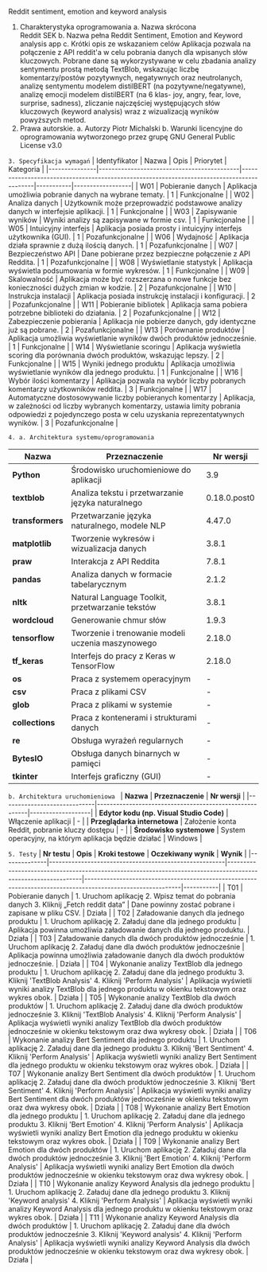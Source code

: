 
Reddit sentiment, emotion and keyword analysis
1. Charakterystyka oprogramowania 
a. Nazwa skrócona  
Reddit SEK 
b. Nazwa pełna
Reddit Sentiment, Emotion and Keyword analysis app
c. Krótki opis ze wskazaniem celów 
  Aplikacja pozwala na połączenie z API reddit'a w celu pobrania danych dla wpisanych słów kluczowych. Pobrane dane są wykorzystywane w celu zbadania analizy sentymentu prostą metodą TextBlob, wskazując liczbę komentarzy/postów pozytywnych, negatywnych oraz neutrolanych, analizę sentymentu modelem distilBERT (na pozytywne/negatywne), analizę emocji modelem distilBERT (na 6 klas- joy, angry, fear, love, surprise, sadness), zliczanie najczęściej występujących słów kluczowych (keyword analysis) wraz z wizualizacją wyników powyższych metod.
2. Prawa autorskie. 
a. Autorzy
Piotr Michalski
b. Warunki licencyjne do oprogramowania wytworzonego przez grupę
GNU General Public License v3.0

`3. Specyfikacja wymagań`
| Identyfikator | Nazwa                                      | Opis                                                                                      | Priorytet | Kategoria        |
|---------------|--------------------------------------------|-------------------------------------------------------------------------------------------|-----------|------------------|
| W01           | Pobieranie danych                          | Aplikacja umożliwia pobranie danych na wybrane tematy.                                      | 1         | Funkcjonalne     |
| W02           | Analiza danych                             | Użytkownik może przeprowadzić podstawowe analizy danych w interfejsie aplikacji.           | 1         | Funkcjonalne     |
| W03           | Zapisywanie wyników                        | Wyniki analizy są zapisywane w formie csv.                                                 | 1         | Funkcjonalne     |
| W05           | Intuicyjny interfejs                       | Aplikacja posiada prosty i intuicyjny interfejs użytkownika (GUI).                         | 1         | Pozafunkcjonalne |
| W06           | Wydajność                                  | Aplikacja działa sprawnie z dużą ilością danych.                                           | 1         | Pozafunkcjonalne |
| W07           | Bezpieczeństwo API                         | Dane pobierane przez bezpieczne połączenie z API Reddita.                                  | 1         | Pozafunkcjonalne |
| W08           | Wyświetlanie statystyk                     | Aplikacja wyświetla podsumowania w formie wykresów.                                        | 1         | Funkcjonalne     |
| W09           | Skalowalność                               | Aplikacja może być rozszerzana o nowe funkcje bez konieczności dużych zmian w kodzie.      | 2         | Pozafunkcjonalne |
| W10           | Instrukcja instalacji                      | Aplikacja posiada instrukcję instalacji i konfiguracji.                                    | 2         | Pozafunkcjonalne |
| W11           | Pobieranie bibliotek                       | Aplikacja sama pobiera potrzebne biblioteki do działania.                                  | 2         | Pozafunkcjonalne |
| W12           | Zabezpieczenie pobierania                  | Aplikacja nie pobierze danych, gdy identyczne już są pobrane.                              | 2         | Pozafunkcjonalne |
| W13           | Porównanie produktów                       | Aplikacja umożliwia wyświetlanie wyników dwóch produktów jednocześnie.                    | 1         | Funkcjonalne     |
| W14           | Wyświetlanie scoringu                      | Aplikacja wyświetla scoring dla porównania dwóch produktów, wskazując lepszy.             | 2         | Funkcjonalne     |
| W15           | Wyniki jednego produktu                    | Aplikacja umożliwia wyświetlanie wyników dla jednego produktu.                            | 1         | Funkcjonalne     |
| W16           | Wybór ilości komentarzy                    | Aplikacja pozwala na wybór liczby pobranych komentarzy użytkowników reddita.              | 3         | Funkcjonalne     |
| W17           | Automatyczne dostosowywanie liczby pobieranych komentarzy | Aplikacja, w zależności od liczby wybranych komentarzy, ustawia limity pobrania odpowiedzi z pojedynczego posta w celu uzyskania reprezentatywnych wyników. | 3         | Pozafunkcjonalne |

`4. a. Architektura systemu/oprogramowania `

| **Nazwa**       | **Przeznaczenie**                                      | **Nr wersji**     |
|-----------------|--------------------------------------------------------|-------------------|
| **Python**      | Środowisko uruchomieniowe do aplikacji                 | 3.9               |
| **textblob**    | Analiza tekstu i przetwarzanie języka naturalnego      | 0.18.0.post0      |
| **transformers**| Przetwarzanie języka naturalnego, modele NLP           | 4.47.0            |
| **matplotlib**  | Tworzenie wykresów i wizualizacja danych               | 3.8.1             |
| **praw**        | Interakcja z API Reddita                               | 7.8.1             |
| **pandas**      | Analiza danych w formacie tabelarycznym                 | 2.1.2             |
| **nltk**        | Natural Language Toolkit, przetwarzanie tekstów        | 3.8.1             |
| **wordcloud**   | Generowanie chmur słów                                 | 1.9.3             |
| **tensorflow**  | Tworzenie i trenowanie modeli uczenia maszynowego      | 2.18.0            |
| **tf_keras**    | Interfejs do pracy z Keras w TensorFlow                 | 2.18.0            |
| **os**          | Praca z systemem operacyjnym                            | -                 |
| **csv**         | Praca z plikami CSV                                    | -                 |
| **glob**        | Praca z plikami w systemie                             | -                 |
| **collections** | Praca z kontenerami i strukturami danych               | -                 |
| **re**          | Obsługa wyrażeń regularnych                            | -                 |
| **BytesIO**     | Obsługa danych binarnych w pamięci                     | -                 |
| **tkinter**     | Interfejs graficzny (GUI)                              | -                 |


`b. Architektura uruchomieniowa `
| **Nazwa**                   | **Przeznaczenie**                                      | **Nr wersji**     |
|-----------------------------|--------------------------------------------------------|-------------------|
| **Edytor kodu (np. Visual Studio Code)** | Włączenie aplikacji                              | -                 |
| **Przeglądarka internetowa** | Założenie konta Reddit, pobranie kluczy dostępu        | -                 |
| **Środowisko systemowe**     | System operacyjny, na którym aplikacja będzie działać  | Windows           |

`5. Testy`
| **Nr testu** | **Opis**                                              | **Kroki testowe**                                                                                             | **Oczekiwany wynik**                                                                                       | **Wynik** |
|--------------|-------------------------------------------------------|--------------------------------------------------------------------------------------------------------------|------------------------------------------------------------------------------------------------------------|-----------|
| T01          | Pobieranie danych                                     | 1. Uruchom aplikację 2. Wpisz temat do pobrania danych 3. Kliknij „Fetch reddit data”                          | Dane powinny zostać pobrane i zapisane w pliku CSV.                                                           | Działa        |
| T02          | Załadowanie danych dla jednego produktu              | 1. Uruchom aplikację 2. Załaduj dane dla jednego produktu                                                     | Aplikacja powinna umożliwia załadowanie danych dla jednego produktu.                                        | Działa        |
| T03          | Załadowanie danych dla dwóch produktów jednocześnie   | 1. Uruchom aplikację 2. Załaduj dane dla dwóch produktów jednocześnie                                          | Aplikacja powinna umożliwia załadowanie danych dla dwóch produktów jednocześnie.                            | Działa        |
| T04          | Wykonanie analizy TextBlob dla jednego produktu      | 1. Uruchom aplikację 2. Załaduj dane dla jednego produktu 3. Kliknij 'TextBlob Analysis' 4. Kliknij 'Perform Analysis' | Aplikacja wyświetli wyniki analizy TextBlob dla jednego produktu w okienku tekstowym oraz wykres obok.       | Działa        |
| T05          | Wykonanie analizy TextBlob dla dwóch produktów       | 1. Uruchom aplikację 2. Załaduj dane dla dwóch produktów jednocześnie 3. Kliknij 'TextBlob Analysis' 4. Kliknij 'Perform Analysis' | Aplikacja wyświetli wyniki analizy TextBlob dla dwóch produktów jednocześnie w okienku tekstowym oraz dwa wykresy obok. | Działa        |
| T06          | Wykonanie analizy Bert Sentiment dla jednego produktu | 1. Uruchom aplikację 2. Załaduj dane dla jednego produktu 3. Kliknij 'Bert Sentiment' 4. Kliknij 'Perform Analysis' | Aplikacja wyświetli wyniki analizy Bert Sentiment dla jednego produktu w okienku tekstowym oraz wykres obok. | Działa        |
| T07          | Wykonanie analizy Bert Sentiment dla dwóch produktów | 1. Uruchom aplikację 2. Załaduj dane dla dwóch produktów jednocześnie 3. Kliknij 'Bert Sentiment' 4. Kliknij 'Perform Analysis' | Aplikacja wyświetli wyniki analizy Bert Sentiment dla dwóch produktów jednocześnie w okienku tekstowym oraz dwa wykresy obok. | Działa        |
| T08          | Wykonanie analizy Bert Emotion dla jednego produktu  | 1. Uruchom aplikację 2. Załaduj dane dla jednego produktu 3. Kliknij 'Bert Emotion' 4. Kliknij 'Perform Analysis' | Aplikacja wyświetli wyniki analizy Bert Emotion dla jednego produktu w okienku tekstowym oraz wykres obok.  | Działa        |
| T09          | Wykonanie analizy Bert Emotion dla dwóch produktów   | 1. Uruchom aplikację 2. Załaduj dane dla dwóch produktów jednocześnie 3. Kliknij 'Bert Emotion' 4. Kliknij 'Perform Analysis' | Aplikacja wyświetli wyniki analizy Bert Emotion dla dwóch produktów jednocześnie w okienku tekstowym oraz dwa wykresy obok. | Działa        |
| T10          | Wykonanie analizy Keyword Analysis dla jednego produktu | 1. Uruchom aplikację 2. Załaduj dane dla jednego produktu 3. Kliknij 'Keyword analysis' 4. Kliknij 'Perform Analysis' | Aplikacja wyświetli wyniki analizy Keyword Analysis dla jednego produktu w okienku tekstowym oraz wykres obok. | Działa        |
| T11          | Wykonanie analizy Keyword Analysis dla dwóch produktów | 1. Uruchom aplikację 2. Załaduj dane dla dwóch produktów jednocześnie 3. Kliknij 'Keyword analysis' 4. Kliknij 'Perform Analysis' | Aplikacja wyświetli wyniki analizy Keyword Analysis dla dwóch produktów jednocześnie w okienku tekstowym oraz dwa wykresy obok. | Działa        |
